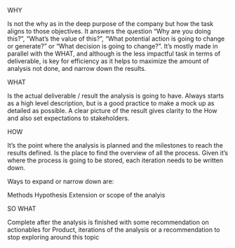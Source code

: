 WHY

Is not the why as in the deep purpose of the company but how the task aligns to those objectives. It answers the question “Why are you doing this?”, “What’s the value of this?”, “What potential action is going to change or generate?” or “What decision is going to change?”. It’s mostly made in parallel with the WHAT, and although is the less impactful task in terms of deliverable, is key for efficiency as it helps to maximize the amount of analysis not done, and narrow down the results.

WHAT

Is the actual deliverable / result the analysis is going to have. Always starts as a high level description, but is a good practice to make a mock up as detailed as possible. A clear picture of the result gives clarity to the How and also set expectations to stakeholders.

HOW

It’s the point where the analysis is planned and the milestones to reach the results defined.
Is the place to find the overview of all the process. Given it’s where the process is going to be stored,
each iteration needs to be written down.

Ways to expand or narrow down are:

Methods Hypothesis Extension or scope of the analyis

SO WHAT

Complete after the analysis is finished with some recommendation on actionables for Product, iterations of the analysis or a recommendation to stop exploring around this topic

